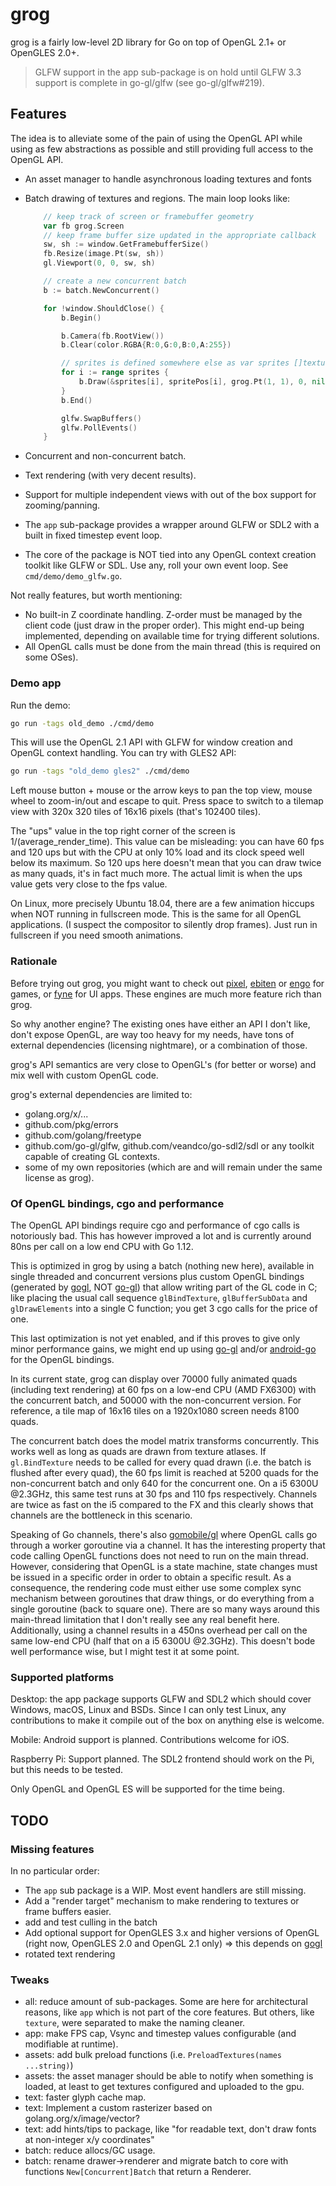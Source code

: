 # grog

grog is a fairly low-level 2D library for Go on top of OpenGL 2.1+ or OpenGLES
2.0+.

> GLFW support in the app sub-package is on hold until GLFW 3.3 support is
> complete in go-gl/glfw (see go-gl/glfw#219).

## Features

The idea is to alleviate some of the pain of using the OpenGL API while using as
few abstractions as possible and still providing full access to the OpenGL API.

- An asset manager to handle asynchronous loading textures and fonts
- Batch drawing of textures and regions. The main loop looks like:

    ```go
        // keep track of screen or framebuffer geometry
        var fb grog.Screen
        // keep frame buffer size updated in the appropriate callback
        sw, sh := window.GetFramebufferSize()
        fb.Resize(image.Pt(sw, sh))
        gl.Viewport(0, 0, sw, sh)

        // create a new concurrent batch
        b := batch.NewConcurrent()

        for !window.ShouldClose() {
            b.Begin()

            b.Camera(fb.RootView())
            b.Clear(color.RGBA{R:0,G:0,B:0,A:255})

            // sprites is defined somewhere else as var sprites []texture.Region
            for i := range sprites {
                b.Draw(&sprites[i], spritePos[i], grog.Pt(1, 1), 0, nil)
            }
            b.End()

            glfw.SwapBuffers()
            glfw.PollEvents()
        }
    ```

- Concurrent and non-concurrent batch.
- Text rendering (with very decent results).
- Support for multiple independent views with out of the box support for
  zooming/panning.
- The `app` sub-package provides a wrapper around GLFW or SDL2 with a
  built in fixed timestep event loop.
- The core of the package is NOT tied into any OpenGL context creation toolkit like
  GLFW or SDL. Use any, roll your own event loop. See `cmd/demo/demo_glfw.go`.

Not really features, but worth mentioning:

- No built-in Z coordinate handling. Z-order must be managed by the client code
  (just draw in the proper order). This might end-up being implemented,
  depending on available time for trying different solutions.
- All OpenGL calls must be done from the main thread (this is required on some
  OSes).

### Demo app

Run the demo:

```bash
go run -tags old_demo ./cmd/demo
```

This will use the OpenGL 2.1 API with GLFW for window creation and OpenGL
context handling. You can try with GLES2 API:

```bash
go run -tags "old_demo gles2" ./cmd/demo
```

Left mouse button + mouse or the arrow keys to pan the top view, mouse wheel to
zoom-in/out and escape to quit. Press space to switch to a tilemap view with 320x
320 tiles of 16x16 pixels (that's 102400 tiles).

The "ups" value in the top right corner of the screen is
1/(average_render_time). This value can be misleading: you can have 60 fps and
120 ups but with the CPU at only 10% load and its clock speed well below its
maximum. So 120 ups here doesn't mean that you can draw twice as many quads,
it's in fact much more. The actual limit is when the ups value gets very close
to the fps value.

On Linux, more precisely Ubuntu 18.04, there are a few animation hiccups when
NOT running in fullscreen mode. This is the same for all OpenGL applications. (I
suspect the compositor to silently drop frames). Just run in fullscreen if you
need smooth animations.

### Rationale

Before trying out grog, you might want to check out [pixel], [ebiten] or [engo] for
games, or [fyne] for UI apps. These engines are much more feature rich than grog.

So why another engine? The existing ones have either an API I don't like, don't
expose OpenGL, are way too heavy for my needs, have tons of external
dependencies (licensing nightmare), or a combination of those.

grog's API semantics are very close to OpenGL's (for better or worse) and mix
well with custom OpenGL code.

grog's external dependencies are limited to:

- golang.org/x/...
- github.com/pkg/errors
- github.com/golang/freetype
- github.com/go-gl/glfw, github.com/veandco/go-sdl2/sdl or any toolkit capable
  of creating GL contexts.
- some of my own repositories (which are and will remain under the same license
  as grog).

### Of OpenGL bindings, cgo and performance

The OpenGL API bindings require cgo and performance of cgo calls is notoriously
bad. This has however improved a lot and is currently around 80ns per call on a
low end CPU with Go 1.12.

This is optimized in grog by using a batch (nothing new here), available in
single threaded and concurrent versions plus custom OpenGL bindings (generated
by [gogl], NOT [go-gl]) that allow writing part of the GL code in C; like
placing the usual call sequence `glBindTexture`, `glBufferSubData` and
`glDrawElements` into a single C function; you get 3 cgo calls for the price of
one.

This last optimization is not yet enabled, and if this proves to give only minor
performance gains, we might end up using [go-gl] and/or [android-go] for the
OpenGL bindings.

In its current state, grog can display over 70000 fully animated quads
(including text rendering) at 60 fps on a low-end CPU (AMD FX6300) with the
concurrent batch, and 50000 with the non-concurrent version. For reference, a
tile map of 16x16 tiles on a 1920x1080 screen needs 8100 quads.

The concurrent batch does the model matrix transforms concurrently. This works
well as long as quads are drawn from texture atlases. If `gl.BindTexture` needs
to be called for every quad drawn (i.e. the batch is flushed after every quad),
the 60 fps limit is reached at 5200 quads for the non-concurrent batch and only
640 for the concurrent one. On a i5 6300U @2.3GHz, this same test runs at 30 fps
and 110 fps respectively. Channels are twice as fast on the i5 compared to the
FX and this clearly shows that channels are the bottleneck in this scenario.

Speaking of Go channels, there's also [gomobile/gl] where OpenGL calls go
through a worker goroutine via a channel. It has the interesting property that
code calling OpenGL functions does not need to run on the main thread. However,
considering that OpenGL is a state machine, state changes must be issued in a
specific order in order to obtain a specific result. As a consequence, the
rendering code must either use some complex sync mechanism between goroutines
that draw things, or do everything from a single goroutine (back to square one).
There are so many ways around this main-thread limitation that I don't really
see any real benefit here. Additionally, using a channel results in a 450ns
overhead per call on the same low-end CPU (half that on a i5 6300U @2.3GHz).
This doesn't bode well performance wise, but I might test it at some point.

### Supported platforms

Desktop: the app package supports GLFW and SDL2 which should cover Windows,
macOS, Linux and BSDs. Since I can only test Linux, any contributions to make it
compile out of the box on anything else is welcome.

Mobile: Android support is planned. Contributions welcome for iOS.

Raspberry Pi: Support planned. The SDL2 frontend should work on the Pi, but this
needs to be tested.

Only OpenGL and OpenGL ES will be supported for the time being.

## TODO

### Missing features

In no particular order:

- The `app` sub package is a WIP. Most event handlers are still missing.
- Add a "render target" mechanism to make rendering to textures or frame buffers
  easier.
- add and test culling in the batch
- Add optional support for OpenGLES 3.x and higher versions of OpenGL (right
  now, OpenGLES 2.0 and OpenGL 2.1 only) => this depends on [gogl]
- rotated text rendering

### Tweaks

- all: reduce amount of sub-packages. Some are here for architectural reasons,
  like `app` which is not part of the core features. But others, like `texture`,
  were separated to make the naming cleaner.
- app: make FPS cap, Vsync and timestep values configurable (and modifiable at runtime).
- assets: add bulk preload functions (i.e. `PreloadTextures(names ...string)`)
- assets: the asset manager should be able to notify when something is loaded,
  at least to get textures configured and uploaded to the gpu.
- text: faster glyph cache map.
- text: Implement a custom rasterizer based on golang.org/x/image/vector?
- text: add hints/tips to package, like "for readable text, don't draw fonts at
  non-integer x/y coordinates"
- batch: reduce allocs/GC usage.
- batch: rename drawer->renderer and migrate batch to core with functions
  `New[Concurrent]Batch` that return a Renderer.

[pixel]: https://github.com/faiface/pixel
[ebiten]: https://ebiten.org
[gogl]: https://github.com/db47h/gogl
[go-gl]: https://github.com/go-gl/glow
[engo]: https://github.com/EngoEngine/engo
[fyne]: https://fyne.io/
[android-go]: https://github.com/xlab/android-go
[gomobile/gl]: https://godoc.org/golang.org/x/mobile/gl
